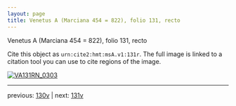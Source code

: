 ```yaml
---
layout: page
title: Venetus A (Marciana 454 = 822), folio 131, recto
---
```


Venetus A (Marciana 454 = 822), folio 131, recto

Cite this object as `urn:cite2:hmt:msA.v1:131r`.  The full image is linked to a citation tool you can use to cite regions of the image.

[![VA131RN_0303](http://www.homermultitext.org/iipsrv?IIIF=/project/homer/pyramidal/deepzoom/hmt/vaimg/2017a/VA131RN_0303.tif/full/800,/0/default.jpg)](http://www.homermultitext.org/ict2/?urn=urn:cite2:hmt:vaimg.2017a:VA131RN_0303) 

---

previous:  [130v](../130v/) | next: [131v](../131v/)